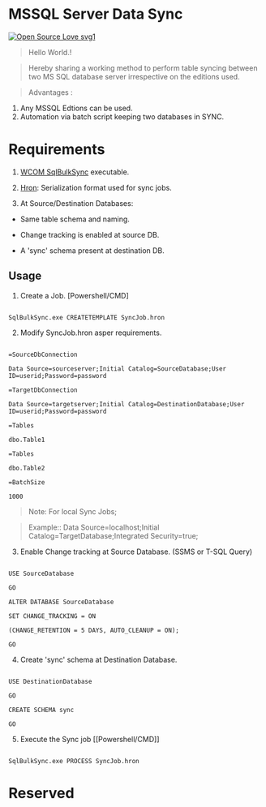 # MSSQL Server Data Sync
[![Open Source Love svg1](https://badges.frapsoft.com/os/v1/open-source.svg?v=103)](https://github.com/ellerbrock/open-source-badges/)
  

>Hello World.!

>Hereby sharing a working method to perform table syncing between two MS SQL database server irrespective on the editions used.

>Advantages : 
1. Any MSSQL Edtions can be used.
2. Automation via batch script keeping two databases in SYNC.

  

# Requirements

  

1. [WCOM SqlBulkSync](https://csharp.hotexamples.com/examples/WCOM.SqlBulkSync/TableVersion/-/php-tableversion-class-examples.html) executable.

2. [Hron](https://github.com/mrange/hron): Serialization format used for sync jobs.

3. At Source/Destination Databases:

* Same table schema and naming.

* Change tracking is enabled at source DB.

* A 'sync' schema present at destination DB.

 

## Usage
 

1. Create a Job. [Powershell/CMD]
 

```

SqlBulkSync.exe CREATETEMPLATE SyncJob.hron

```

2. Modify SyncJob.hron asper requirements.

  

```

=SourceDbConnection

Data Source=sourceserver;Initial Catalog=SourceDatabase;User ID=userid;Password=password

=TargetDbConnection

Data Source=targetserver;Initial Catalog=DestinationDatabase;User ID=userid;Password=password

=Tables

dbo.Table1

=Tables

dbo.Table2

=BatchSize

1000

```

>Note: For local Sync Jobs;

>

>Example:: Data Source=localhost;Initial Catalog=TargetDatabase;Integrated Security=true;

  

3. Enable Change tracking at Source Database. (SSMS or T-SQL Query)

```

USE SourceDatabase

GO

ALTER DATABASE SourceDatabase

SET CHANGE_TRACKING = ON

(CHANGE_RETENTION = 5 DAYS, AUTO_CLEANUP = ON);

GO

```

4. Create 'sync' schema at Destination Database.

```

USE DestinationDatabase

GO

CREATE SCHEMA sync

GO

```

5. Execute the Sync job [[Powershell/CMD]]

```

SqlBulkSync.exe PROCESS SyncJob.hron

```

  

# Reserved
